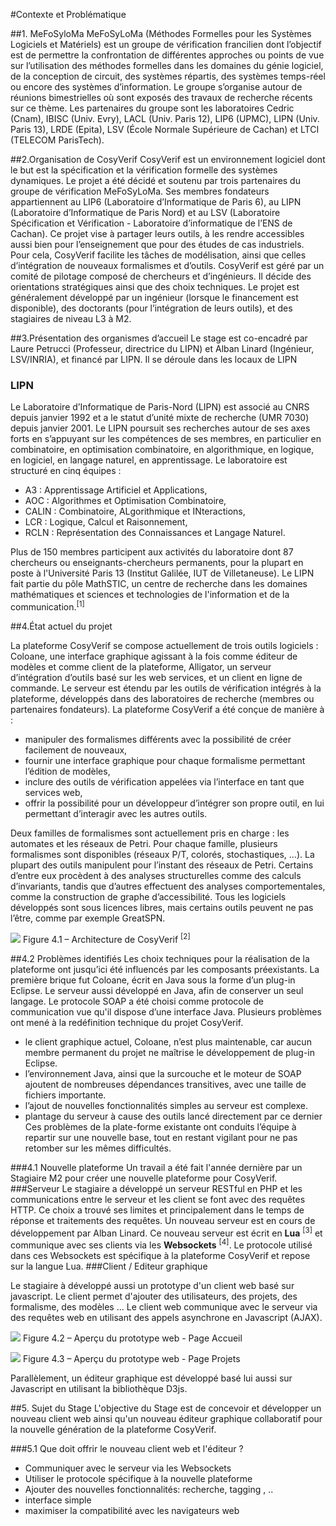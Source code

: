 


#Contexte et Problématique


##1. MeFoSyloMa
MeFoSyLoMa (Méthodes Formelles pour les Systèmes Logiciels et Matériels) est un groupe de vérification francilien dont l’objectif est de permettre la confrontation de différentes approches ou points de vue sur l’utilisation des méthodes formelles dans les domaines du génie logiciel, de la conception de circuit, des systèmes répartis, des systèmes temps-réel ou encore des systèmes d’information. Le groupe s’organise autour de réunions bimestrielles où sont exposés des travaux de recherche récents sur ce thème. Les partenaires du groupe sont les laboratoires Cedric (Cnam), IBISC (Univ. Evry), LACL (Univ. Paris 12), LIP6 (UPMC), LIPN (Univ. Paris 13), LRDE (Epita), LSV (École Normale Supérieure de Cachan) et LTCI (TELECOM ParisTech).

##2.Organisation de CosyVerif
CosyVerif est un environnement logiciel dont le but est la spécification et la vérification formelle des systèmes dynamiques. Le projet a été décidé et soutenu par trois partenaires du groupe de vérification MeFoSyLoMa.
Ses membres fondateurs appartiennent au LIP6 (Laboratoire d’Informatique de Paris 6), au LIPN (Laboratoire d’Informatique de Paris Nord) et au LSV (Laboratoire Spécification et Vérification - Laboratoire d’informatique de l’ENS de Cachan).
Ce projet vise à partager leurs outils, à les rendre accessibles aussi bien pour l’enseignement que pour des études de cas industriels. Pour cela, CosyVerif facilite les tâches de modélisation, ainsi que celles d’intégration de nouveaux formalismes et d’outils.
CosyVerif est géré par un comité de pilotage composé de chercheurs et d’ingénieurs. Il décide des orientations stratégiques ainsi que des choix techniques. Le projet est généralement développé par un ingénieur (lorsque le financement est disponible), des doctorants (pour l’intégration de leurs outils), et des stagiaires de niveau L3 à
M2.

##3.Présentation des organismes d’accueil
Le stage est co-encadré par Laure Petrucci (Professeur, directrice du LIPN) et Alban Linard (Ingénieur, LSV/INRIA), et financé par LIPN. Il se déroule dans les locaux de LIPN 
### LIPN
Le Laboratoire d’Informatique de Paris-Nord (LIPN) est associé au CNRS depuis janvier 1992 et a le statut d’unité mixte de recherche (UMR 7030) depuis janvier 2001. Le LIPN poursuit ses recherches autour de ses axes forts en s’appuyant sur les compétences de ses membres, en particulier en combinatoire, en optimisation combinatoire, en algorithmique, en logique, en logiciel, en langage naturel, en apprentissage. Le laboratoire est structuré en cinq équipes :

 - A3 : Apprentissage Artificiel et Applications, 
 - AOC : Algorithmes et Optimisation Combinatoire,
 - CALIN : Combinatoire, ALgorithmique et INteractions,
 - LCR : Logique, Calcul et Raisonnement,
 - RCLN : Représentation des Connaissances et Langage Naturel.

Plus de 150 membres participent aux activités du laboratoire dont 87 chercheurs ou enseignants-chercheurs permanents, pour la plupart en poste à l'Université Paris 13 (Institut Galilée, IUT de Villetaneuse).
Le LIPN fait partie du pôle MathSTIC, un centre de recherche dans les domaines mathématiques et sciences et technologies de l'information et de la communication.<sup>[1]</sup>

##4.État actuel du projet

La plateforme CosyVerif se compose actuellement de trois outils logiciels : Coloane, une interface graphique agissant à la fois comme éditeur de modèles et comme client de la plateforme, Alligator, un serveur d’intégration d’outils basé sur les web services, et un client en ligne de commande. Le serveur est étendu par les outils de vérification intégrés à la plateforme, développés dans des laboratoires de recherche (membres ou partenaires
fondateurs).
La plateforme CosyVerif a été conçue de manière à :

 - manipuler des formalismes différents avec la possibilité de créer facilement de nouveaux,
 - fournir une interface graphique pour chaque formalisme permettant l’édition de modèles,
 - inclure des outils de vérification appelées via l’interface en tant que services web,
 - offrir la possibilité pour un développeur d’intégrer son propre outil, en lui permettant d’interagir avec les autres outils.

Deux familles de formalismes sont actuellement pris en charge : les automates et les réseaux de Petri. Pour chaque famille, plusieurs formalismes sont disponibles (réseaux P/T, colorés, stochastiques, ...). La plupart des outils manipulent pour l’instant des réseaux de Petri. Certains d’entre eux procèdent à des analyses structurelles comme des calculs d’invariants, tandis que d’autres effectuent des analyses comportementales, comme la construction de graphe d’accessibilité. Tous les logiciels développés sont sous licences libres, mais certains outils peuvent ne pas l’être, comme par exemple GreatSPN.

![](https://lh3.googleusercontent.com/-LWutJGUjfoU/VVWlD-j3TKI/AAAAAAAAAi8/YqYKQAkDWfQ/s0/cosyverif.JPG "")
Figure 4.1 – Architecture de CosyVerif <sup>[2]</sup>

##4.2 Problèmes identifiés
Les choix techniques pour la réalisation de la plateforme ont jusqu’ici été influencés par les composants préexistants. La première brique fut Coloane, écrit en Java sous la forme d’un plug-in Eclipse. Le serveur aussi développé en Java, afin de conserver un seul langage. 
Le protocole SOAP a été choisi comme protocole de communication vue qu'il dispose d’une interface Java.
Plusieurs problèmes ont mené à la redéfinition technique du projet CosyVerif.

 - le client graphique actuel, Coloane, n’est plus maintenable, car aucun membre permanent du projet ne maîtrise le développement de plug-in Eclipse.
 - l’environnement Java, ainsi que la surcouche et le moteur de SOAP ajoutent de nombreuses dépendances transitives, avec une taille de fichiers importante.
 - l’ajout de nouvelles fonctionnalités simples au serveur est complexe.
 - plantage du serveur à cause des outils lancé directement par ce dernier
Ces problèmes de la plate-forme existante ont conduits l’équipe à repartir sur une nouvelle base, tout en restant vigilant pour ne pas retomber sur les mêmes difficultés. 

###4.1 Nouvelle plateforme
Un travail a été fait l'année dernière par un Stagiaire M2 pour créer une nouvelle plateforme pour CosyVerif.
###Serveur
 Le stagiaire a développé un serveur RESTful en PHP et les communications entre le serveur et les client se font avec des requêtes HTTP.
Ce choix a trouvé ses limites et principalement dans le temps de réponse et traitements des requêtes.
Un nouveau serveur est en cours de développement par Alban Linard. Ce nouveau serveur est écrit en **Lua** <sup>[3]</sup> et communique avec ses clients via les **Websockets** <sup>[4]</sup>. Le protocole utilisé dans ces Websockets est spécifique à la plateforme CosyVerif et repose sur la langue Lua.
###Client / Editeur graphique

Le stagiaire à développé aussi un prototype d'un client web basé sur javascript.
Le client permet d'ajouter des utilisateurs, des projets, des formalisme, des modèles ...
Le client web communique avec le serveur via des requêtes web en utilisant des appels asynchrone en Javascript (AJAX).

![](https://lh3.googleusercontent.com/-j4XGKhLR09U/VVWwIpsKpLI/AAAAAAAAAjQ/QpXFF1Oy-d8/s0/webclient.JPG)
Figure 4.2 – Aperçu du prototype web - Page Accueil

![](https://lh3.googleusercontent.com/_d4CdJoMKl6WFS99C6uWE1C2Tf40_QnD0UvLlhtgTB0=s0)
Figure 4.3 – Aperçu du prototype web - Page Projets

Parallèlement, un éditeur graphique est développé basé lui aussi sur Javascript en utilisant la bibliothèque D3js.


##5. Sujet du Stage
L'objective du Stage est de concevoir et développer un nouveau client web ainsi qu'un nouveau éditeur graphique collaboratif pour la nouvelle génération de la plateforme CosyVerif.

###5.1 Que doit offrir le nouveau client web et l'éditeur ?

 - Communiquer avec le serveur via les Websockets
 - Utiliser le protocole spécifique à la nouvelle plateforme
 - Ajouter des nouvelles fonctionnalités: recherche, tagging , ..
 - interface simple 
 - maximiser la compatibilité avec les navigateurs web

